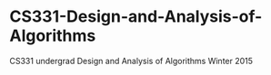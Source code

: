 # CS331-Design-and-Analysis-of-Algorithms
CS331 undergrad Design and Analysis of Algorithms Winter 2015

